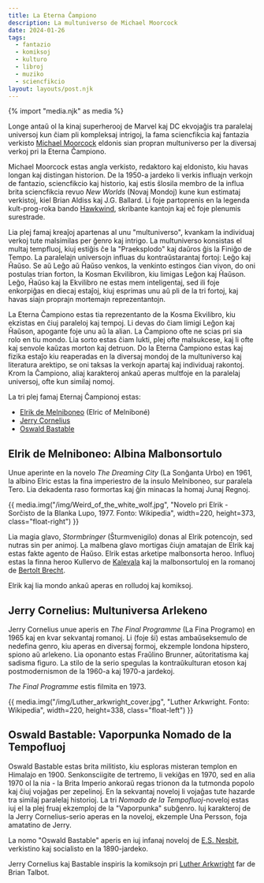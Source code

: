 ```yaml
---
title: La Eterna Ĉampiono
description: La multuniverso de Michael Moorcock
date: 2024-01-26
tags:
  - fantazio
  - komiksoj
  - kulturo
  - libroj
  - muziko
  - sciencfikcio
layout: layouts/post.njk
---
```

{% import "media.njk" as media %}

Longe antaŭ ol la kinaj superherooj de Marvel kaj DC ekvojaĝis tra paralelaj universoj kun ĉiam pli kompleksaj intrigoj, la fama sciencfikcia kaj fantazia verkisto [Michael Moorcock](https://en.wikipedia.org/wiki/Michael_Moorcock) eldonis sian propran multuniverso per la diversaj verkoj pri la Eterna Ĉampiono.

Michael Moorcock estas angla verkisto, redaktoro kaj eldonisto, kiu havas longan kaj distingan historion. De la 1950-a jardeko li verkis influajn verkojn de fantazio, sciencfikcio kaj historio, kaj estis ŝlosila membro de la influa brita sciencfikcia revuo _New Worlds_ (Novaj Mondoj) kune kun estimataj verkistoj, kiel Brian Aldiss kaj J.G. Ballard. Li foje partoprenis en la legenda kult-prog-roka bando [Hawkwind](https://en.wikipedia.org/wiki/Hawkwind), skribante kantojn kaj eĉ foje plenumis surestrade.

Lia plej famaj kreaĵoj apartenas al unu "multuniverso", kvankam la individuaj verkoj tute malsimilas per ĝenro kaj intrigo. La multuniverso konsistas el multaj tempfluoj, kiuj estiĝis ĉe la "Praeksplodo" kaj daŭros ĝis la Finiĝo de Tempo. La paralelajn universojn influas du kontraŭstarantaj fortoj: Leĝo kaj Ĥaŭso. Se aŭ Leĝo aŭ Ĥaŭso venkos, la venkinto estingos ĉian vivon, do oni postulas trian forton, la Kosman Ekvilibron, kiu limigas Leĝon kaj Ĥaŭson. Leĝo, Ĥaŭso kaj la Ekvilibro ne estas mem inteligentaj, sed ili foje enkorpiĝas en diecaj estaĵoj, kiuj esprimas unu aŭ pli de la tri fortoj, kaj havas siajn proprajn mortemajn reprezentantojn.

La Eterna Ĉampiono estas tia reprezentanto de la Kosma Ekvilibro, kiu ekzistas en ĉiuj paraleloj kaj tempoj. Li devas do ĉiam limigi Leĝon kaj Ĥaŭson, apogante foje unu aŭ la alian. La Ĉampiono ofte ne scias pri sia rolo en tiu mondo. Lia sorto estas ĉiam lukti, plej ofte malsukcese, kaj li ofte kaj senvole kaŭzas morton kaj detruon. Do la Eterna Ĉampiono estas kaj fizika estaĵo kiu reaperadas en la diversaj mondoj de la multuniverso kaj literatura arektipo, se oni taksas la verkojn apartaj kaj individuaj rakontoj. Krom la Ĉampiono, aliaj karakteroj ankaŭ aperas multfoje en la paralelaj universoj, ofte kun similaj nomoj.

La tri plej famaj Eternaj Ĉampionoj estas:

* [Elrik de Melniboneo](https://en.wikipedia.org/wiki/Elric_of_Melnibon%C3%A9) (Elric of Melniboné)
* [Jerry Cornelius](https://en.wikipedia.org/wiki/Jerry_Cornelius)
* [Oswald Bastable](https://en.wikipedia.org/wiki/Oswald_Bastable)

## Elrik de Melniboneo: Albina Malbonsortulo

Unue aperinte en la novelo _The Dreaming City_ (La Sonĝanta Urbo) en 1961, la albino Elric estas la fina imperiestro de la insulo Melniboneo, sur paralela Tero.  Lia dekadenta raso formortas kaj ĝin minacas la homaj Junaj Regnoj.

{{ media.img("/img/Weird_of_the_white_wolf.jpg", "Novelo pri Elrik - Sorĉisto de la Blanka Lupo, 1977. Fonto: Wikipedia", width=220, height=373, class="float-right") }}

Lia magia glavo, _Stormbringer_ (Ŝturmvenigilo) donas al Elrik potencojn, sed nutras sin per animoj. La malbena glavo mortigas ĉiujn amatajan de Elrik kaj estas fakte agento de Ĥaŭso. Elrik estas arketipe malbonsorta heroo. Influoj estas la finna heroo Kullervo de [Kalevala](https://en.wikipedia.org/wiki/Kalevala) kaj la malbonsortuloj en la romanoj de [Bertolt Brecht](https://eo.wikipedia.org/wiki/Bertolt_Brecht).

Elrik kaj lia mondo ankaŭ aperas en rolludoj kaj komiksoj.

## Jerry Cornelius: Multuniversa Arlekeno

Jerry Cornelius unue aperis en _The Final Programme_ (La Fina Programo) en 1965 kaj en kvar sekvantaj romanoj. Li (foje ŝi) estas ambaŭseksemulo de nedefina genro, kiu aperas en diversaj formoj, ekzemple londona hipstero, spiono aŭ arlekeno. Lia oponanto estas Fraŭlino Brunner, aŭtoritatisma kaj sadisma figuro. La stilo de la serio spegulas la kontraŭkulturan etoson kaj postmodernismon de la 1960-a kaj 1970-a jardekoj.

_The Final Programme_ estis filmita en 1973.


{{ media.img("/img/Luther_arkwright_cover.jpg", "Luther Arkwright. Fonto: Wikipedia", width=220, height=338, class="float-left") }}

## Oswald Bastable: Vaporpunka Nomado de la Tempofluoj


Oswald Bastable estas brita militisto, kiu esploras misteran templon en Himalajo en 1900. Senkonsciigite de tertremo, li vekiĝas en 1970, sed en alia 1970 ol la nia - la Brita Imperio ankoraŭ regas trionon da la tutmonda popolo kaj ĉiuj vojaĝas per zepelinoj. En la sekvantaj noveloj li vojaĝas tute hazarde tra similaj paralelaj historioj. La tri _Nomado de la Tempofluoj_-noveloj estas iuj el la plej fruaj ekzemploj de la "Vaporpunka" subĝenro. Iuj karakteroj de la Jerry Cornelius-serio aperas en la noveloj, ekzemple Una Persson, foja amatatino de Jerry.

La nomo "Oswald Bastable" aperis en iuj infanaj noveloj de [E.S. Nesbit](https://eo.wikipedia.org/wiki/Edith_Nesbit), verkistino kaj socialisto en la 1890-jardeko.


Jerry Cornelius kaj Bastable inspiris la komiksojn pri [Luther Arkwright](https://en.wikipedia.org/wiki/The_Adventures_of_Luther_Arkwright) far de Brian Talbot.

